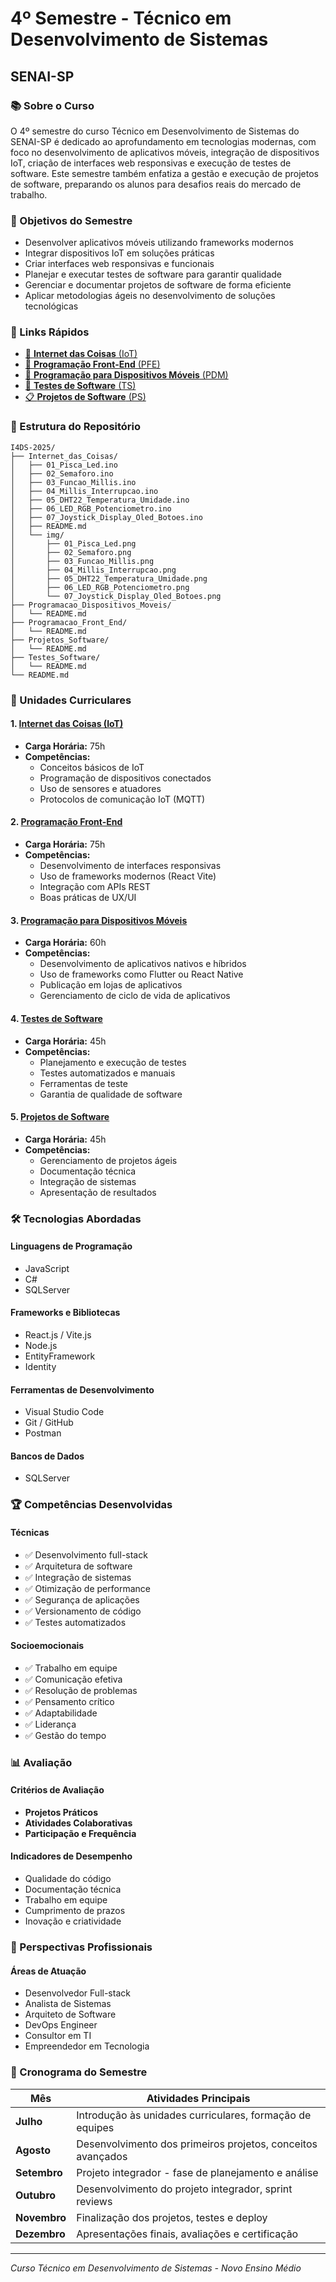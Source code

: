 # 4º Semestre - Técnico em Desenvolvimento de Sistemas

## SENAI-SP

### 📚 Sobre o Curso

O 4º semestre do curso Técnico em Desenvolvimento de Sistemas do SENAI-SP é dedicado ao aprofundamento em tecnologias modernas, com foco no desenvolvimento de aplicativos móveis, integração de dispositivos IoT, criação de interfaces web responsivas e execução de testes de software. Este semestre também enfatiza a gestão e execução de projetos de software, preparando os alunos para desafios reais do mercado de trabalho.

### 🎯 Objetivos do Semestre

- Desenvolver aplicativos móveis utilizando frameworks modernos
- Integrar dispositivos IoT em soluções práticas
- Criar interfaces web responsivas e funcionais
- Planejar e executar testes de software para garantir qualidade
- Gerenciar e documentar projetos de software de forma eficiente
- Aplicar metodologias ágeis no desenvolvimento de soluções tecnológicas

### 🔗 Links Rápidos

- [📡 **Internet das Coisas** (IoT)](./Internet_das_Coisas/README.md)
- [🎨 **Programação Front-End** (PFE)](./Programacao_Front_End/README.md)
- [📱 **Programação para Dispositivos Móveis** (PDM)](./Programacao_Dispositivos_Moveis/README.md)
- [🧪 **Testes de Software** (TS)](./Testes_Software/README.md)
- [📋 **Projetos de Software** (PS)](./Projetos_Software/README.md)

### 📂 Estrutura do Repositório

```
I4DS-2025/
├── Internet_das_Coisas/
│   ├── 01_Pisca_Led.ino
│   ├── 02_Semaforo.ino
│   ├── 03_Funcao_Millis.ino
│   ├── 04_Millis_Interrupcao.ino
│   ├── 05_DHT22_Temperatura_Umidade.ino
│   ├── 06_LED_RGB_Potenciometro.ino
│   ├── 07_Joystick_Display_Oled_Botoes.ino
│   ├── README.md
│   └── img/
│       ├── 01_Pisca_Led.png
│       ├── 02_Semaforo.png
│       ├── 03_Funcao_Millis.png
│       ├── 04_Millis_Interrupcao.png
│       ├── 05_DHT22_Temperatura_Umidade.png
│       ├── 06_LED_RGB_Potenciometro.png
│       └── 07_Joystick_Display_Oled_Botoes.png
├── Programacao_Dispositivos_Moveis/
│   └── README.md
├── Programacao_Front_End/
│   └── README.md
├── Projetos_Software/
│   └── README.md
├── Testes_Software/
│   └── README.md
└── README.md
```

### 📖 Unidades Curriculares

#### 1. [Internet das Coisas (IoT)](./Internet_das_Coisas)

- **Carga Horária:** 75h
- **Competências:**
  - Conceitos básicos de IoT
  - Programação de dispositivos conectados
  - Uso de sensores e atuadores
  - Protocolos de comunicação IoT (MQTT)

#### 2. [Programação Front-End](./Programacao_Front_End)

- **Carga Horária:** 75h
- **Competências:**
  - Desenvolvimento de interfaces responsivas
  - Uso de frameworks modernos (React Vite)
  - Integração com APIs REST
  - Boas práticas de UX/UI

#### 3. [Programação para Dispositivos Móveis](./Programacao_Dispositivos_Moveis)

- **Carga Horária:** 60h
- **Competências:**
  - Desenvolvimento de aplicativos nativos e híbridos
  - Uso de frameworks como Flutter ou React Native
  - Publicação em lojas de aplicativos
  - Gerenciamento de ciclo de vida de aplicativos

#### 4. [Testes de Software](./Testes_Software)

- **Carga Horária:** 45h
- **Competências:**
  - Planejamento e execução de testes
  - Testes automatizados e manuais
  - Ferramentas de teste
  - Garantia de qualidade de software

#### 5. [Projetos de Software](./Projetos_Software)

- **Carga Horária:** 45h
- **Competências:**
  - Gerenciamento de projetos ágeis
  - Documentação técnica
  - Integração de sistemas
  - Apresentação de resultados

### 🛠️ Tecnologias Abordadas

#### Linguagens de Programação

- JavaScript
- C#
- SQLServer

#### Frameworks e Bibliotecas

- React.js / Vite.js
- Node.js
- EntityFramework
- Identity

#### Ferramentas de Desenvolvimento

- Visual Studio Code
- Git / GitHub
- Postman

#### Bancos de Dados

- SQLServer

### 🏆 Competências Desenvolvidas

#### Técnicas

- ✅ Desenvolvimento full-stack
- ✅ Arquitetura de software
- ✅ Integração de sistemas
- ✅ Otimização de performance
- ✅ Segurança de aplicações
- ✅ Versionamento de código
- ✅ Testes automatizados

#### Socioemocionais

- ✅ Trabalho em equipe
- ✅ Comunicação efetiva
- ✅ Resolução de problemas
- ✅ Pensamento crítico
- ✅ Adaptabilidade
- ✅ Liderança
- ✅ Gestão do tempo

### 📊 Avaliação

#### Critérios de Avaliação

- **Projetos Práticos**
- **Atividades Colaborativas**
- **Participação e Frequência**

#### Indicadores de Desempenho

- Qualidade do código
- Documentação técnica
- Trabalho em equipe
- Cumprimento de prazos
- Inovação e criatividade

### 🚀 Perspectivas Profissionais

#### Áreas de Atuação

- Desenvolvedor Full-stack
- Analista de Sistemas
- Arquiteto de Software
- DevOps Engineer
- Consultor em TI
- Empreendedor em Tecnologia

### 📅 Cronograma do Semestre

| Mês          | Atividades Principais                                       |
| ------------ | ----------------------------------------------------------- |
| **Julho**    | Introdução às unidades curriculares, formação de equipes    |
| **Agosto**   | Desenvolvimento dos primeiros projetos, conceitos avançados |
| **Setembro** | Projeto integrador - fase de planejamento e análise         |
| **Outubro**  | Desenvolvimento do projeto integrador, sprint reviews       |
| **Novembro** | Finalização dos projetos, testes e deploy                   |
| **Dezembro** | Apresentações finais, avaliações e certificação             |

---

_Curso Técnico em Desenvolvimento de Sistemas - Novo Ensino Médio_
